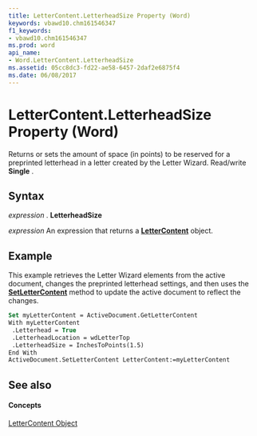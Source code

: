 ```yaml
---
title: LetterContent.LetterheadSize Property (Word)
keywords: vbawd10.chm161546347
f1_keywords:
- vbawd10.chm161546347
ms.prod: word
api_name:
- Word.LetterContent.LetterheadSize
ms.assetid: 05cc8dc3-fd22-ae58-6457-2daf2e6875f4
ms.date: 06/08/2017
---
```



# LetterContent.LetterheadSize Property (Word)

Returns or sets the amount of space (in points) to be reserved for a preprinted letterhead in a letter created by the Letter Wizard. Read/write **Single** .


## Syntax

 _expression_ . **LetterheadSize**

 _expression_ An expression that returns a **[LetterContent](lettercontent-object-word.md)** object.


## Example

This example retrieves the Letter Wizard elements from the active document, changes the preprinted letterhead settings, and then uses the **[SetLetterContent](document-setlettercontent-method-word.md)** method to update the active document to reflect the changes.


```vb
Set myLetterContent = ActiveDocument.GetLetterContent 
With myLetterContent 
 .Letterhead = True 
 .LetterheadLocation = wdLetterTop 
 .LetterheadSize = InchesToPoints(1.5) 
End With 
ActiveDocument.SetLetterContent LetterContent:=myLetterContent
```


## See also


#### Concepts


[LetterContent Object](lettercontent-object-word.md)

